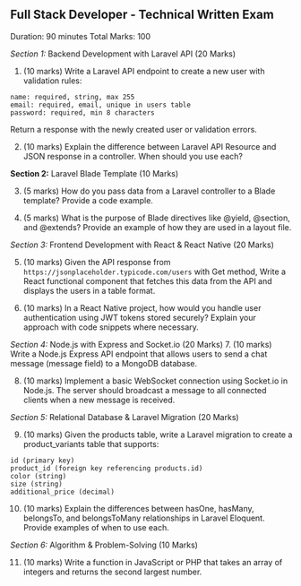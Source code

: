 ## Full Stack Developer - Technical Written Exam

Duration: 90 minutes
Total Marks: 100

_Section 1:_ Backend Development with Laravel API (20 Marks)

1. (10 marks) Write a Laravel API endpoint to create a new user with validation rules:

```
name: required, string, max 255
email: required, email, unique in users table
password: required, min 8 characters
```

Return a response with the newly created user or validation errors.

2. (10 marks) Explain the difference between Laravel API Resource and JSON response in a controller. When should you use each?

**Section 2:** Laravel Blade Template (10 Marks)

3. (5 marks) How do you pass data from a Laravel controller to a Blade template? Provide a code example.

4. (5 marks) What is the purpose of Blade directives like @yield, @section, and @extends? Provide an example of how they are used in a layout file.

_Section 3:_ Frontend Development with React & React Native (20 Marks)

5. (10 marks) Given the API response from `https://jsonplaceholder.typicode.com/users` with Get method, Write a React functional component that fetches this data from the API and displays the users in a table format.

6. (10 marks) In a React Native project, how would you handle user authentication using JWT tokens stored securely? Explain your approach with code snippets where necessary.

_Section 4:_ Node.js with Express and Socket.io (20 Marks) 7. (10 marks) Write a Node.js Express API endpoint that allows users to send a chat message (message field) to a MongoDB database.

8. (10 marks) Implement a basic WebSocket connection using Socket.io in Node.js. The server should broadcast a message to all connected clients when a new message is received.

_Section 5:_ Relational Database & Laravel Migration (20 Marks)

9. (10 marks) Given the products table, write a Laravel migration to create a product_variants table that supports:

```
id (primary key)
product_id (foreign key referencing products.id)
color (string)
size (string)
additional_price (decimal)
```

10. (10 marks) Explain the differences between hasOne, hasMany, belongsTo, and belongsToMany relationships in Laravel Eloquent. Provide examples of when to use each.

_Section 6:_ Algorithm & Problem-Solving (10 Marks)

11. (10 marks) Write a function in JavaScript or PHP that takes an array of integers and returns the second largest number.
